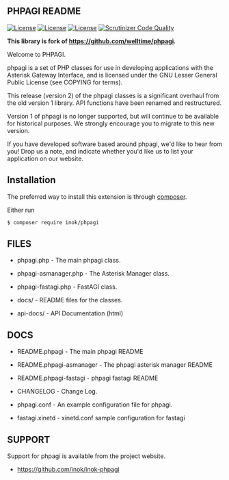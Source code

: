 PHPAGI README
-------------

[![License](https://poser.pugx.org/inok/phpagi/license)](https://packagist.org/packages/inok/phpagi)
[![License](https://poser.pugx.org/inok/phpagi/v/stable)](https://packagist.org/packages/inok/phpagi)
[![License](https://poser.pugx.org/inok/phpagi/d/monthly)](https://packagist.org/packages/inok/phpagi)
[![Scrutinizer Code Quality](https://scrutinizer-ci.com/g/nchizhov/inok-phpagi/badges/quality-score.png?b=master)](https://scrutinizer-ci.com/g/nchizhov/inok-phpagi/?branch=master)

**This library is fork of https://github.com/welltime/phpagi.**

Welcome to PHPAGI. 

phpagi is a set of PHP classes for use in developing applications with
the Asterisk Gateway Interface, and is licensed under the GNU Lesser
General Public License (see COPYING for terms).

This release (version 2) of the phpagi classes is a significant overhaul
from the old version 1 library.  API functions have been renamed and 
restructured.

Version 1 of phpagi is no longer supported, but will continue to be
available for historical purposes.  We strongly encourage you to migrate
to this new version.

If you have developed software based around phpagi, we'd like to hear from 
you!  Drop us a note, and indicate whether you'd like us to list your 
application on our website.

## Installation

The preferred way to install this extension is through [composer](https://getcomposer.org/download/).

Either run

```sh
$ composer require inok/phpagi
```

FILES
-----
* phpagi.php           - The main phpagi class.
* phpagi-asmanager.php - The Asterisk Manager class.
* phpagi-fastagi.php   - FastAGI class.

* docs/                - README files for the classes.
* api-docs/            - API Documentation (html)

DOCS
----
* README.phpagi           - The main phpagi README
* README.phpagi-asmanager - The phpagi asterisk manager README
* README.phpagi-fastagi   - phpagi fastagi README
* CHANGELOG               - Change Log.

* phpagi.conf             - An example configuration file for phpagi.
* fastagi.xinetd          - xinetd.conf sample configuration for fastagi

SUPPORT
-------

Support for phpagi is available from the project website. 

 * https://github.com/inok/inok-phpagi
